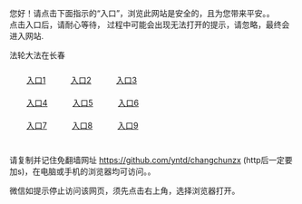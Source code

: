 您好！请点击下面指示的“入口”，浏览此网站是安全的，且为您带来平安。。 <br/>
点击入口后，请耐心等待， 过程中可能会出现无法打开的提示，请忽略，最终会进入网站. </br>

法轮大法在长春<br/>
<div style="padding:10px"><a style="margin:20px" target="_blank" href="https://d2an3f7u8ddtqz.cloudfront.net/2Qpsp?krlerhyh" id="ccLink1" rel="nofollow">入口1</a> <a target="_blank" style="margin:20px" href="https://dbhsgc7tqnto6.cloudfront.net/2Qpsp?bpanwqtz" id="ccLink2" rel="nofollow">入口2</a> <a style="margin:20px" target="_blank" href="https://dmr1p6c1iefra.cloudfront.net/2Qpsp?srbzbydb" id="ccLink3" rel="nofollow">入口3</a></div>

<div style="padding:10px" ><a style="margin:20px" target="_blank" href="https://d2an3f7u8ddtqz.cloudfront.net/2Qpsp?krlerhyh" id="ccLink4" rel="nofollow">入口4</a> <a style="margin:20px" href="https://dbhsgc7tqnto6.cloudfront.net/2Qpsp?bpanwqtz" target="_blank" id="ccLink5" rel="nofollow">入口5</a> <a style="margin:20px" href="https://dmr1p6c1iefra.cloudfront.net/2Qpsp?srbzbydb" target="_blank" id="ccLink6" rel="nofollow">入口6</a></div>

<div style="padding:10px"><a style="margin:20px" target="_blank" href="https://d2an3f7u8ddtqz.cloudfront.net/2Qpsp?krlerhyh" id="ccLink7" rel="nofollow">入口7</a> <a style="margin:20px" href="https://dbhsgc7tqnto6.cloudfront.net/2Qpsp?bpanwqtz" target="_blank" id="ccLink8" rel="nofollow">入口8</a> <a style="margin:20px" target="_blank" href="https://dmr1p6c1iefra.cloudfront.net/2Qpsp?srbzbydb" id="ccLink9" rel="nofollow">入口9</a></div>

<br/>



请复制并记住免翻墙网址 https://github.com/yntd/changchunzx (http后一定要加s)，在电脑或手机的浏览器均可访问。。<br/>

微信如提示停止访问该网页，须先点击右上角，选择浏览器打开。
